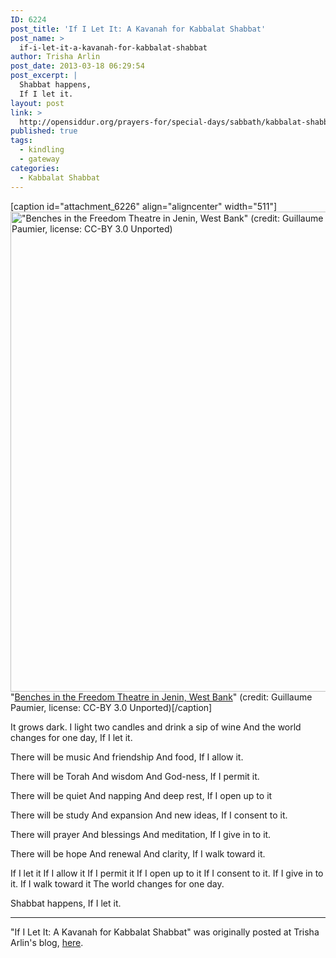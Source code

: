 ```yaml
---
ID: 6224
post_title: 'If I Let It: A Kavanah for Kabbalat Shabbat'
post_name: >
  if-i-let-it-a-kavanah-for-kabbalat-shabbat
author: Trisha Arlin
post_date: 2013-03-18 06:29:54
post_excerpt: |
  Shabbat happens,
  If I let it.
layout: post
link: >
  http://opensiddur.org/prayers-for/special-days/sabbath/kabbalat-shabbat/if-i-let-it-a-kavanah-for-kabbalat-shabbat/
published: true
tags:
  - kindling
  - gateway
categories:
  - Kabbalat Shabbat
---
```

[caption id="attachment_6226" align="aligncenter" width="511"]<a href="http://opensiddur.org/wp-content/uploads/2013/03/Benches_-_Freedom_Theatre_in_Jenin_031_-_Aug_2011.jpg"><img src="http://opensiddur.org/wp-content/uploads/2013/03/Benches_-_Freedom_Theatre_in_Jenin_031_-_Aug_2011.jpg" alt="&quot;Benches in the Freedom Theatre in Jenin, West Bank&quot; (credit: Guillaume Paumier, license: CC-BY 3.0 Unported)" width="511" height="768" class="size-full wp-image-6226" /></a> "<a href="http://commons.wikimedia.org/wiki/File:Benches_-_Freedom_Theatre_in_Jenin_031_-_Aug_2011.jpg">Benches in the Freedom Theatre in Jenin, West Bank</a>" (credit: Guillaume Paumier, license: CC-BY 3.0 Unported)[/caption]

It grows dark.
I light two candles and drink a sip of wine
And the world changes for one day,
If I let it.

There will be music
And friendship
And food,
If I allow it.

There will be Torah
And wisdom
And God-ness,
If I permit it.

There will be quiet
And napping
And deep rest,
If I open up to it

There will be study
And expansion
And new ideas,
If I consent to it.

There will prayer
And blessings
And meditation,
If I give in to it.

There will be hope
And renewal
And clarity,
If I walk toward it.

If I let it
If I allow it
If I permit it
If I open up to it
If I consent to it.
If I give in to it.
If I walk toward it
The world changes for one day.

Shabbat happens,
If I let it.

<hr />
"If I Let It: A Kavanah for Kabbalat Shabbat" was originally posted at Trisha Arlin's blog, <a href="http://triganza.blogspot.com/2013/03/if-i-let-it-kavannah-for-kabbalat.html">here</a>.